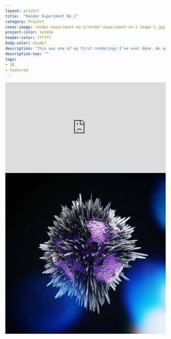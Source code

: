 ```yaml
---
layout: project
title:  "Render Experiment No.1"
category: Project
cover-image: render-experiment-no-1/render-experiment-no-1-image-1.jpg
project-color: 1e143e
header-color: ffffff
body-color: d1ade7
description: "This was one of my first renderings I've ever done. An animation was setup for it so that the spikes coming out of the orbs would animate to match the bass of an audio file."
description-two: ""
tags:
- 3D
- Featured
---
```

<section>
<div class="full-column-full no-padding margin-bottom-large">
<style>.embed-container { position: relative; padding-bottom: 56.25%; height: 0; overflow: hidden; max-width: 100%; } .embed-container iframe, .embed-container object, .embed-container embed { position: absolute; top: 0; left: 0; width: 100%; height: 100%; }</style><div class='embed-container'><iframe src='https://player.vimeo.com/video/213015198?loop=1' frameborder='0' webkitAllowFullScreen mozallowfullscreen allowFullScreen></iframe></div>
</section>

<section>
<div class="full-column-full no-padding margin-bottom-large"><img src="/img/projects/render-experiment-no-1/render-experiment-no-1-image-1.jpg" alt="Render Experiment #1" /></div>
</section>
